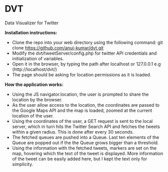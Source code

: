 # DVT
Data Visualizer for Twitter

**Installation instructions:**
* Clone the repo into your web directory using the following command:
          git clone https://github.com/anuj-kumar/dvt.git
* Modify the dvt/tweetServer/config.php for twitter API credentials and initialization of variables.
* Open it in the browser, by typing the path after localhost or 127.0.0.1 e.g (http://localhost/dvt/)
* The page should be asking for location permissions as it is loaded.

**How the application works:**
* Using the JS navigator.location, the user is prompted to share the location by the browser.
* As the user allow access to the location, the coordinates are passed to the Google Maps API and the map is loaded, zoomed at the current location of the user.
* Using the coordinates of the user, a GET request is sent to the local server, which in turn hits the Twitter Search API and fetches the tweets within a given radius. This is done after every 30 seconds.
* The fetched queues are pushed into a Queue. Last ten elements of the Queue are popped out if the the Queue grows bigger than a threshold.
* Using the information with the fetched tweets, markers are set on the map, hovering which the text of the tweet is displayed. More information of the tweet can be easily added here, but I kept the text only for simplicity.
